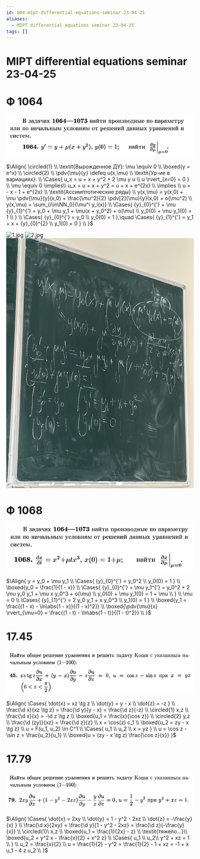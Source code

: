 ```yaml
---
id: 604-mipt-differential-equations-seminar-23-04-25
aliases:
  - MIPT differential equations seminar 23-04-25
tags: []
---
```


# MIPT differential equations seminar 23-04-25

# Ф 1064

![23-04-25_15-47-25_439.png](assets/imgs/23-04-25_15-47-25_439.png)

$\Align{
\circled{1} \\
\textit{Вырожденное ДУ}: \mu \equiv 0 \\
\boxed{y = e^x} \\
\circled{2} \\
\pdv{\mu}{y} \defeq u(x,\mu) \\
\textit{Ур-ие в вариациях}: \\
\Cases{
u_x = u + x + y^2 + 2 \mu y u \\
u \rvert_{x=0} = 0
} \\
\mu \equiv 0 \implies\\
u_x = u + x + y^2 = u + x + e^{2x} \\
\implies \\
u = - x - 1 + e^{2x} \\
\textit{Ассимптотические ряды} \\
y(x,\mu) = y(x,0) + \mu \pdv{\mu}{y}(x,0) + \frac{\mu^2}{2} \pdv[2]{\mu}{y}(x,0) + o(\mu^2) \\
y(x,\mu) = \sum_{i\in\NN_0}{\mu^i y_i(x)} \\
\Cases{
{y}_{0}^{'} + \mu {y}_{1}^{'} = y_0 + \mu y_1 + \mu(x + y_0^2) + o(\mu) \\
y_0(0) + \mu y_1(0) = 1 \\
} \\
\Cases{
{y}_{0}^{'} = y_0 \\
y_0(0) = 1
},\quad
\Cases{
{y}_{1}^{'} = y_1 + x + {y}_{0}^{2} \\
y_1(0) = 0
} \\
}$

![1.jpg](23-04-25_16-13-27_606_IMG_20250423_155710.jpg)
![2.jpg](assets/imgs/23-04-25_16-13-27_113_IMG_20250423_155714.jpg)
![3.jpg](assets/imgs/23-04-25_16-13-27_888_IMG_20250423_155718.jpg)

# Ф 1068

![23-04-25_16-02-43_759.png](assets/imgs/23-04-25_16-02-43_759.png)
![23-04-25_16-02-26_429.png](assets/imgs/23-04-25_16-02-26_429.png)

$\Align{
y = y_0 + \mu y_1 \\
\Cases{
{y}_{0}^{'} = y_0^2 \\
y_0(0) = 1
} \\
\boxed{y_0 = \frac{1}{1 - x}} \\
\Cases{
{y}_{0}^{'} + \mu y_1^{'} = y_0^2 + 2 \mu y_0 y_1 + \mu x y_0^3 + o(\mu) \\
y_0(0) + \mu y_1(0) = 1 + \mu \\
} \\
\mu = 0 \\
\Cases{
{y}_{1}^{'} = 2 y_0 y_1 + x y_0^3 \\
y_1(0) = 1
} \\
\boxed{y_1 = \frac{(1 - x) - \ln\abs{1 - x}}{(1 - x)^2}} \\
\boxed{\pdv{\mu}{x} \rvert_{\mu=0} = \frac{(1 - t) - \ln\abs{1 - t}}{(1 - t)^2}} \\
}$

# 17.45

![23-04-25_16-25-57_323.png](assets/imgs/23-04-25_16-25-57_323.png)
![23-04-25_16-25-40_189.png](assets/imgs/23-04-25_16-25-40_189.png)

$\Align{
\Cases{
\dot{x} = xz \tg z \\
\dot{y} = y - x \\
\dot{z} = -z
} \\
\frac{\d x}{xz \tg z} = \frac{\d y}{y - x} = \frac{\d z}{-z} \\
\circled{1} x,z \\
\frac{\d x}{x} = -\d z \tg z \\
\boxed{u_1 = \frac{x}{\cos z}} \\
\circled{2} y,z \\
\frac{\d (zy)}{xz} = \frac{\d z}{z} \\
x = \cos(z) c_1 \\
\boxed{u_2 = zy - x \tg z} \\
u = F(u_1, u_2) \in C^1 \\
\Cases{
u_1 \\
u_2 \\
x = yz
} \\
u = \cos z - \sin z = \frac{u_2}{u_1} \\
\boxed{u = (zy - x \tg z) \frac{\cos z}{x}}
}$

# 17.79

![23-04-25_16-25-57_323.png](assets/imgs/23-04-25_16-25-57_323.png)
![23-04-25_16-35-39_078.png](assets/imgs/23-04-25_16-35-39_078.png)

$\Align{
\Cases{
\dot{x} = 2xy \\
\dot{y} = 1 - y^2 - 2xz \\
\dot{z} = -\frac{y}{x}
} \\
\frac{\d x}{2xy} = \frac{\d y}{1 - y^2 - 2xz} = \frac{\d z}{-\frac{y}{x}} \\
\circled{1}\ x,z \\
\boxed{u_1 = \frac{1}{2x} - z} \\
\textit{тяжело...}\\
\boxed{u_2 = y^2 x - \frac{x}{2} + x^2 z} \\
\Cases{
u_1 \\
u_2\\
y^2 + xz = 1 \\
} \\
u_2 = \frac{x}{2} \\
u = \frac{1}{2} - y^2 = \frac{1}{2} - 1 + xz = -1 + x u_1 - 4 z u_2 \\
}$
